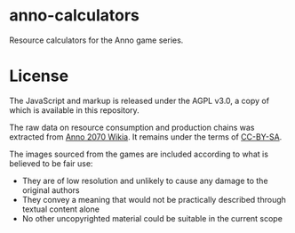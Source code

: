 # anno-calculators
Resource calculators for the Anno game series.

# License
The JavaScript and markup is released under the AGPL v3.0, a copy of which is available in this repository.

The raw data on resource consumption and production chains was extracted from [Anno 2070 Wikia](http://anno2070.wikia.com/wiki/Anno_2070_Wiki). It remains under the terms of [CC-BY-SA](http://www.wikia.com/Licensing).

The images sourced from the games are included according to what is believed to be fair use:
 - They are of low resolution and unlikely to cause any damage to the original authors
 - They convey a meaning that would not be practically described through textual content alone
 - No other uncopyrighted material could be suitable in the current scope
